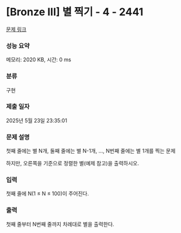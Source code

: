 # [Bronze III] 별 찍기 - 4 - 2441 

[문제 링크](https://www.acmicpc.net/problem/2441) 

### 성능 요약

메모리: 2020 KB, 시간: 0 ms

### 분류

구현

### 제출 일자

2025년 5월 23일 23:35:01

### 문제 설명

<p><span class="s1">첫째</span> <span class="s1">줄에는</span> <span class="s1">별</span> N<span class="s1">개</span>, <span class="s1">둘째</span> <span class="s1">줄에는</span> <span class="s1">별</span> N-1<span class="s1">개</span>, ..., N<span class="s1">번째</span> <span class="s1">줄에는</span> <span class="s1">별</span> 1<span class="s1">개를</span> <span class="s1">찍는</span> <span class="s1">문제</span></p>

<p class="p1">하지만<span class="s1">, </span>오른쪽을<span class="s1"> </span>기준으로<span class="s1"> </span>정렬한<span class="s1"> </span>별<span class="s1">(</span>예제<span class="s1"> </span>참고<span class="s1">)</span>을<span class="s1"> </span>출력하시오<span class="s1">.</span></p>

### 입력 

 <p><span class="s1">첫째</span> <span class="s1">줄에</span> N(1 ≤ N ≤ 100)<span class="s1">이</span> <span class="s1">주어진다</span>.</p>

### 출력 

 <p>첫째<span class="s1"> </span>줄부터<span class="s1"> N</span>번째<span class="s1"> </span>줄까지<span class="s1"> </span>차례대로<span class="s1"> </span>별을<span class="s1"> </span>출력한다<span class="s1">.</span></p>


